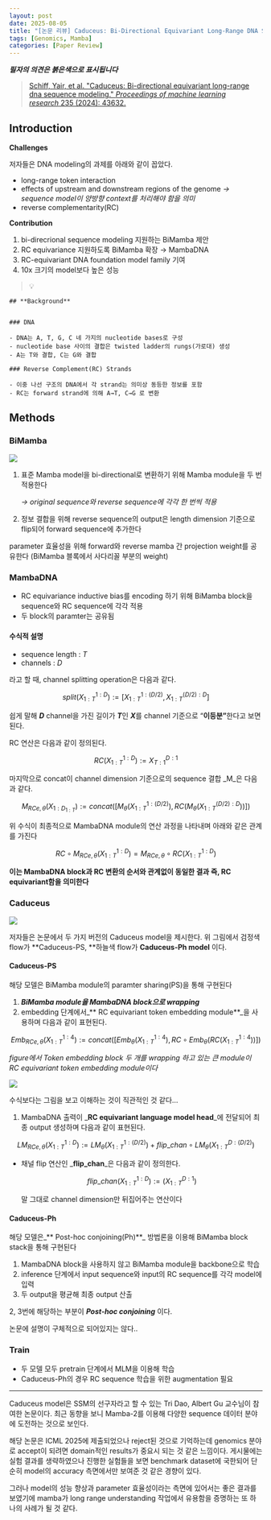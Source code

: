 ```yaml
---
layout: post
date: 2025-08-05
title: "[논문 리뷰] Caduceus: Bi-Directional Equivariant Long-Range DNA Sequence Modeling"
tags: [Genomics, Mamba]
categories: [Paper Review]
---
```


<span class="notion-red">_**필자의 의견은 붉은색으로 표시됩니다**_</span>


> [Schiff, Yair, et al. "Caduceus: Bi-directional equivariant long-range dna sequence modeling." ](https://pmc.ncbi.nlm.nih.gov/articles/PMC12189541/)[_Proceedings of machine learning research_](https://pmc.ncbi.nlm.nih.gov/articles/PMC12189541/)[ 235 (2024): 43632.](https://pmc.ncbi.nlm.nih.gov/articles/PMC12189541/)



## Introduction


**Challenges**


저자들은 DNA modeling의 과제를 아래와 같이 꼽았다.

- long-range token interaction
- effects of upstream and downstream regions of the genome 
_→ sequence model이 양방향 context를 처리해야 함을 의미_
- reverse complementarity(RC)

**Contribution**

1. bi-direcrional sequence modeling 지원하는 BiMamba 제안
1. RC equivariance 지원하도록 BiMamba 확장 → MambaDNA
1. RC-equivariant DNA foundation model family 기여
1. 10x 크기의 model보다 높은 성능

> 💡 


	## **Background**


	### DNA

	- DNA는 A, T, G, C 네 가지의 nucleotide bases로 구성
	- nucleotide base 사이의 결합은 twisted ladder의 rungs(가로대) 생성
	- A는 T와 결합, C는 G와 결합

	### Reverse Complement(RC) Strands

	- 이중 나선 구조의 DNA에서 각 strand는 의미상 동등한 정보를 포함
	- RC는 forward strand에 의해 A→T, C→G 로 변환


## Methods



### BiMamba


![](https://prod-files-secure.s3.us-west-2.amazonaws.com/542b861c-36a8-4051-84e5-8804b6728dba/2c247d59-7815-4980-99f0-8f0d21f445a7/image.png?X-Amz-Algorithm=AWS4-HMAC-SHA256&X-Amz-Content-Sha256=UNSIGNED-PAYLOAD&X-Amz-Credential=ASIAZI2LB466ZYZPKS2E%2F20250820%2Fus-west-2%2Fs3%2Faws4_request&X-Amz-Date=20250820T090110Z&X-Amz-Expires=3600&X-Amz-Security-Token=IQoJb3JpZ2luX2VjEIn%2F%2F%2F%2F%2F%2F%2F%2F%2F%2FwEaCXVzLXdlc3QtMiJHMEUCIH7nJByLXtHnERi9MKec9BGIdXmOe08qXa%2F%2B5wuEgqDyAiEAu4aERm97fjONpqOATUi6KPfNhDVz3f3LYUHU%2F8PTyZUqiAQI0f%2F%2F%2F%2F%2F%2F%2F%2F%2F%2FARAAGgw2Mzc0MjMxODM4MDUiDAYop9MrTQafLp4KCSrcAzzk8PqUBP9AD3zmPHPxNND8I6QPyIbh9tK0j6y7NKciOQdCIYSJZSlTfY49PdUE0KgROx66ih06WXLky6Z0XljOaAUzWSfkvXV086RJPCWlWN9EJyZnaYg8pgLyzEWl6upf3ve1B6O9UDl7nx7pPRW%2B5521%2FbRoVrZdmwmbH%2FDyyNondGvO00zLlOkJcpLat%2Fp7j7MBCkbccjEbXTg14wa%2B1TH2RPAqdg%2FgGMeZqF%2F0HgjuuBBNdkRMZNSvEXGiyUiaBZEa0rfQ7IdahGMLEFZixM2jMO7XPR%2BJVsnDlGF4IIJDJ42cXBs8oze%2BpWTWzBxcHr%2BBiKfbotS6wYpMgMzvjugThvPNR4P29bnha5HXW1TV56SnZ5FKe4cR%2BCSzsESV%2BKUcHRF4pMY7mZKpTizD7C8zmv19%2BcK5IBNvVt%2FZFsjg13hgCKQfofIqtsbbbgZoNvUAY9Ztw3sFJMc0A2rFK0mqaBXlOpaHC%2BwOT%2BfUBruAHnbBZ7VBtFWS9dRYT19ytFeSqJX87%2FeUkrsT4y6KfRi0nJenoEEi9zkErbkYILC2Dhjw9O4%2BJhB4ROclRK5Kc%2FakyymxhDP1Y7OBycFd60ClOC2Id%2Fi6D0A%2B2p4KwJxqhxJbcyCircCDMJqLlsUGOqUBchEpLOdXEVQPj6J%2Fa0D7gvlA07d1JTbcZ3Rxb3wm6IiU2%2FCpsnEGbISIrk46wvUGX7yKve8%2FweWUdPxEShcxXv%2FSaj28R7kJYrSTd5F153%2BDevOFIifch%2BWuty0z8k4nNe1pGt0BedK363oIC7jYvFbqi4VSLyu3uina9ac%2FuCfWwVWHeStj0inX4kfgwLU%2BLG%2BKd5%2B8Nw52HeLIDtiaqSuM2%2B8O&X-Amz-Signature=5f87574e3e078fcb6219c8ff57fa0663d7887a72a152fe4f145eec6f6bfec7f1&X-Amz-SignedHeaders=host&x-amz-checksum-mode=ENABLED&x-id=GetObject)

1. 표준 Mamba model을 bi-directional로 변환하기 위해 Mamba module을 두 번 적용한다

	_→ original sequence와 reverse sequence에 각각 한 번씩 적용_

1. 정보 결합을 위해 reverse sequence의 output은 length dimension 기준으로 flip되어 forward sequence에 추가한다

parameter 효율성을 위해 forward와 reverse mamba 간 projection weight를 공유한다 (BiMamba 블록에서 사다리꼴 부분의 weight)



### MambaDNA

- RC equivariance inductive bias를 encoding 하기 위해 BiMamba block을 sequence와 RC sequence에 각각 적용
- 두 block의 paramter는 공유됨


#### 수식적 설명

- sequence length : _T_
- channels : _D_

라고 할 때,  channel splitting operation은 다음과 같다.


$$
split(X^{1:D}_{1:T}):=[X^{1:(D/2)}_{1:T},X^{(D/2):D}_{1:T}]
$$


<span class="notion-red">쉽게 말해 </span><span class="notion-red">_**D**_</span><span class="notion-red"> channel을 가진 길이가 </span><span class="notion-red">_**T**_</span><span class="notion-red">인 </span><span class="notion-red">_**X**_</span><span class="notion-red">를 channel 기준으로 “</span><span class="notion-red">**이등분”**</span><span class="notion-red">한다고 보면 된다.</span>


RC 연산은 다음과 같이 정의된다.


$$
RC(X^{1:D}_{1:T}):=X^{D:1}_{T:1}
$$


마지막으로 concat이 channel dimension 기준으로의 sequence 결합 _M_은 다음과 같다.


$$
M_{RCe,\theta}(X_{1:D_{1:T}}):=concat([M_{\theta}(X^{1:(D/2)}_{1:T}),RC(M_{\theta}(X^{(D/2):D}_{1:T}))])
$$


위 수식이 최종적으로 MambaDNA module의 연산 과정을 나타내며 아래와 같은 관계를 가진다


$$
RC\circ M_{RCe,\theta}(X^{1:D}_{1:T}) = M_{RCe,\theta} \circ RC(X^{1:D}_{1:T})
$$


**이는 MambaDNA block과 RC 변환의 순서와 관계없이 동일한 결과 즉, RC equivariant함을 의미한다**



### Caduceus


![](https://prod-files-secure.s3.us-west-2.amazonaws.com/542b861c-36a8-4051-84e5-8804b6728dba/f94a60d7-8145-473b-aef9-7c68d3ec604a/image.png?X-Amz-Algorithm=AWS4-HMAC-SHA256&X-Amz-Content-Sha256=UNSIGNED-PAYLOAD&X-Amz-Credential=ASIAZI2LB466ZYZPKS2E%2F20250820%2Fus-west-2%2Fs3%2Faws4_request&X-Amz-Date=20250820T090110Z&X-Amz-Expires=3600&X-Amz-Security-Token=IQoJb3JpZ2luX2VjEIn%2F%2F%2F%2F%2F%2F%2F%2F%2F%2FwEaCXVzLXdlc3QtMiJHMEUCIH7nJByLXtHnERi9MKec9BGIdXmOe08qXa%2F%2B5wuEgqDyAiEAu4aERm97fjONpqOATUi6KPfNhDVz3f3LYUHU%2F8PTyZUqiAQI0f%2F%2F%2F%2F%2F%2F%2F%2F%2F%2FARAAGgw2Mzc0MjMxODM4MDUiDAYop9MrTQafLp4KCSrcAzzk8PqUBP9AD3zmPHPxNND8I6QPyIbh9tK0j6y7NKciOQdCIYSJZSlTfY49PdUE0KgROx66ih06WXLky6Z0XljOaAUzWSfkvXV086RJPCWlWN9EJyZnaYg8pgLyzEWl6upf3ve1B6O9UDl7nx7pPRW%2B5521%2FbRoVrZdmwmbH%2FDyyNondGvO00zLlOkJcpLat%2Fp7j7MBCkbccjEbXTg14wa%2B1TH2RPAqdg%2FgGMeZqF%2F0HgjuuBBNdkRMZNSvEXGiyUiaBZEa0rfQ7IdahGMLEFZixM2jMO7XPR%2BJVsnDlGF4IIJDJ42cXBs8oze%2BpWTWzBxcHr%2BBiKfbotS6wYpMgMzvjugThvPNR4P29bnha5HXW1TV56SnZ5FKe4cR%2BCSzsESV%2BKUcHRF4pMY7mZKpTizD7C8zmv19%2BcK5IBNvVt%2FZFsjg13hgCKQfofIqtsbbbgZoNvUAY9Ztw3sFJMc0A2rFK0mqaBXlOpaHC%2BwOT%2BfUBruAHnbBZ7VBtFWS9dRYT19ytFeSqJX87%2FeUkrsT4y6KfRi0nJenoEEi9zkErbkYILC2Dhjw9O4%2BJhB4ROclRK5Kc%2FakyymxhDP1Y7OBycFd60ClOC2Id%2Fi6D0A%2B2p4KwJxqhxJbcyCircCDMJqLlsUGOqUBchEpLOdXEVQPj6J%2Fa0D7gvlA07d1JTbcZ3Rxb3wm6IiU2%2FCpsnEGbISIrk46wvUGX7yKve8%2FweWUdPxEShcxXv%2FSaj28R7kJYrSTd5F153%2BDevOFIifch%2BWuty0z8k4nNe1pGt0BedK363oIC7jYvFbqi4VSLyu3uina9ac%2FuCfWwVWHeStj0inX4kfgwLU%2BLG%2BKd5%2B8Nw52HeLIDtiaqSuM2%2B8O&X-Amz-Signature=7ae06657d2e23eb7ca1c5ef2a51d98a4cb9b749391cfaf1905089bc9006b9b64&X-Amz-SignedHeaders=host&x-amz-checksum-mode=ENABLED&x-id=GetObject)


저자들은 논문에서 두 가지 버전의 Caduceus model을 제시한다. 위 그림에서 검정색 flow가 **Caduceus-PS, **하늘색 flow가 **Caduceus-Ph model** 이다.



#### Caduceus-PS


해당 모델은 BiMamba module의 paramter sharing(PS)을 통해 구현된다

1. _**BiMamba module을 MambaDNA block으로 wrapping**_
1. embedding 단계에서_** RC equivariant token embedding module**_을 사용하며 다음과 같이 표현된다.

$$
Emb_{RCe,\theta}(X^{1:4}_{1:T}):=concat([Emb_{\theta}(X^{1:4}_{1:T}),RC \circ Emb_{\theta}(RC(X^{1:4}_{1:T}))])
$$


_figure에서 Token embedding block 두 개를 wrapping 하고 있는 큰 module이 RC equivariant token embedding module이다_


![](https://prod-files-secure.s3.us-west-2.amazonaws.com/542b861c-36a8-4051-84e5-8804b6728dba/b175e4da-71eb-4e91-8c23-a06dabe673c9/image.png?X-Amz-Algorithm=AWS4-HMAC-SHA256&X-Amz-Content-Sha256=UNSIGNED-PAYLOAD&X-Amz-Credential=ASIAZI2LB466ZYZPKS2E%2F20250820%2Fus-west-2%2Fs3%2Faws4_request&X-Amz-Date=20250820T090111Z&X-Amz-Expires=3600&X-Amz-Security-Token=IQoJb3JpZ2luX2VjEIn%2F%2F%2F%2F%2F%2F%2F%2F%2F%2FwEaCXVzLXdlc3QtMiJHMEUCIH7nJByLXtHnERi9MKec9BGIdXmOe08qXa%2F%2B5wuEgqDyAiEAu4aERm97fjONpqOATUi6KPfNhDVz3f3LYUHU%2F8PTyZUqiAQI0f%2F%2F%2F%2F%2F%2F%2F%2F%2F%2FARAAGgw2Mzc0MjMxODM4MDUiDAYop9MrTQafLp4KCSrcAzzk8PqUBP9AD3zmPHPxNND8I6QPyIbh9tK0j6y7NKciOQdCIYSJZSlTfY49PdUE0KgROx66ih06WXLky6Z0XljOaAUzWSfkvXV086RJPCWlWN9EJyZnaYg8pgLyzEWl6upf3ve1B6O9UDl7nx7pPRW%2B5521%2FbRoVrZdmwmbH%2FDyyNondGvO00zLlOkJcpLat%2Fp7j7MBCkbccjEbXTg14wa%2B1TH2RPAqdg%2FgGMeZqF%2F0HgjuuBBNdkRMZNSvEXGiyUiaBZEa0rfQ7IdahGMLEFZixM2jMO7XPR%2BJVsnDlGF4IIJDJ42cXBs8oze%2BpWTWzBxcHr%2BBiKfbotS6wYpMgMzvjugThvPNR4P29bnha5HXW1TV56SnZ5FKe4cR%2BCSzsESV%2BKUcHRF4pMY7mZKpTizD7C8zmv19%2BcK5IBNvVt%2FZFsjg13hgCKQfofIqtsbbbgZoNvUAY9Ztw3sFJMc0A2rFK0mqaBXlOpaHC%2BwOT%2BfUBruAHnbBZ7VBtFWS9dRYT19ytFeSqJX87%2FeUkrsT4y6KfRi0nJenoEEi9zkErbkYILC2Dhjw9O4%2BJhB4ROclRK5Kc%2FakyymxhDP1Y7OBycFd60ClOC2Id%2Fi6D0A%2B2p4KwJxqhxJbcyCircCDMJqLlsUGOqUBchEpLOdXEVQPj6J%2Fa0D7gvlA07d1JTbcZ3Rxb3wm6IiU2%2FCpsnEGbISIrk46wvUGX7yKve8%2FweWUdPxEShcxXv%2FSaj28R7kJYrSTd5F153%2BDevOFIifch%2BWuty0z8k4nNe1pGt0BedK363oIC7jYvFbqi4VSLyu3uina9ac%2FuCfWwVWHeStj0inX4kfgwLU%2BLG%2BKd5%2B8Nw52HeLIDtiaqSuM2%2B8O&X-Amz-Signature=0bd17e63e172b5eb12c907ba44f5a6a68a9ab5be29a8b8b8f99428b73a62ed79&X-Amz-SignedHeaders=host&x-amz-checksum-mode=ENABLED&x-id=GetObject)


<span class="notion-red">수식보다는 그림을 보고 이해하는 것이 직관적인 것 같다…</span>

1. MambaDNA 출력이 _**RC equivariant language model head**_에 전달되어 최종 output 생성하며 다음과 같이 표현된다.

$$
LM_{RCe,\theta}(X^{1:D}_{1:T}):= LM_{\theta}(X^{1:(D/2)}_{1:T})+flip\_chan\circ LM_{\theta}(X^{D:(D/2)}_{1:T})
$$

- 채널 flip 연산인 _**flip\_chan**_은 다음과 같이 정의한다.

	$$
	flip\_chan(X^{1:D}_{1:T}):=(X^{D:1}_{1:T})
	$$


	말 그대로 channel dimension만 뒤집어주는 연산이다



#### Caduceus-Ph


해당 모델은_** Post-hoc conjoining(Ph)**_ 방법론을 이용해 BiMamba block stack을 통해 구현된다

1. MambaDNA block을 사용하지 않고 BiMamba module을 backbone으로 학습
1. inference 단계에서 input sequence와 input의 RC sequence를 각각 model에 입력
1. 두 output을 평균해 최종 output 산출

2, 3번에 해당하는 부분이 _**Post-hoc conjoining**_ 이다.


<span class="notion-red">논문에 설명이 구체적으로 되어있지는 않다..</span>



### Train

- 두 모델 모두 pretrain 단계에서 MLM을 이용해 학습
- Caduceus-Ph의 경우 RC sequence 학습을 위한 augmentation 필요

---


<span class="notion-red">Caduceus model은 SSM의 선구자라고 할 수 있는 Tri Dao, Albert Gu 교수님이 참여한 논문이다. 최근 동향을 보니 Mamba-2를 이용해 다양한 sequence 데이터 분야에 도전하는 것으로 보인다.</span>


<span class="notion-red">해당 논문은 ICML 2025에 제출되었으나 reject된 것으로 기억하는데 genomics 분야로 accept이 되려면 domain적인 results가 중요시 되는 것 같은 느낌이다. 게시물에는 실험 결과를 생략하였으나 진행한 실험들을 보면 benchmark dataset에 국한되어 단순히 model의 accuracy 측면에서만 보여준 것 같은 경향이 있다.</span>


<span class="notion-red">그러나 model의 성능 향상과 parameter 효율성이라는 측면에 있어서는 좋은 결과를 보였기에 mamba가 long range understanding 작업에서 유용함을 증명하는 또 하나의 사례가 될 것 같다.</span>

